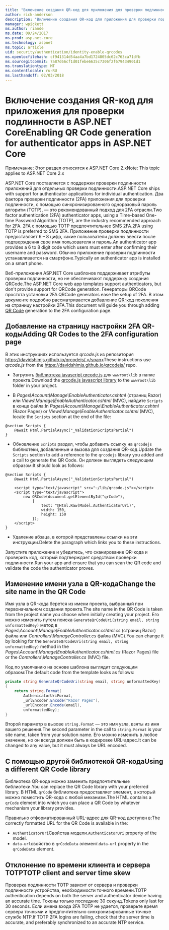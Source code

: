 ```yaml
---
title: "Включение создания QR-код для приложения для проверки подлинности в ASP.NET Core"
author: rick-anderson
description: "Включение создания QR-код для приложения для проверки подлинности в ASP.NET Core"
manager: wpickett
ms.author: riande
ms.date: 09/24/2017
ms.prod: asp.net-core
ms.technology: aspnet
ms.topic: article
uid: security/authentication/identity-enable-qrcodes
ms.openlocfilehash: cf941314d54aa4a7bd1724805dc62c763ca71dfb
ms.sourcegitcommit: 7a87d66cf1d01febe6635c7306f2f679434901d1
ms.translationtype: MT
ms.contentlocale: ru-RU
ms.lasthandoff: 02/03/2018
---
```

# <a name="enabling-qr-code-generation-for-authenticator-apps-in-aspnet-core"></a><span data-ttu-id="968e9-103">Включение создания QR-код для приложения для проверки подлинности в ASP.NET Core</span><span class="sxs-lookup"><span data-stu-id="968e9-103">Enabling QR Code generation for authenticator apps in ASP.NET Core</span></span>

<span data-ttu-id="968e9-104">Примечание: Этот раздел относится к ASP.NET Core 2.x</span><span class="sxs-lookup"><span data-stu-id="968e9-104">Note: This topic applies to ASP.NET Core 2.x</span></span>

<span data-ttu-id="968e9-105">ASP.NET Core поставляется с поддержки проверки подлинности приложений для отдельных проверки подлинности.</span><span class="sxs-lookup"><span data-stu-id="968e9-105">ASP.NET Core ships with support for authenticator applications for individual authentication.</span></span> <span data-ttu-id="968e9-106">Два фактора проверки подлинности (2FA) приложения для проверки подлинности, с помощью синхронизированного одноразовый пароль алгоритм (TOTP), — это рекомендованный подход для 2FA отрасли.</span><span class="sxs-lookup"><span data-stu-id="968e9-106">Two factor authentication (2FA) authenticator apps, using a Time-based One-time Password Algorithm (TOTP), are the industry recommended approach for 2FA.</span></span> <span data-ttu-id="968e9-107">2FA с помощью TOTP предпочтительнее SMS 2FA.</span><span class="sxs-lookup"><span data-stu-id="968e9-107">2FA using TOTP is preferred to SMS 2FA.</span></span> <span data-ttu-id="968e9-108">Приложение проверки подлинности предоставляет 6 – 8 цифр, какие пользователи должны ввести после подтверждения свое имя пользователя и пароль.</span><span class="sxs-lookup"><span data-stu-id="968e9-108">An authenticator app provides a 6 to 8 digit code which users must enter after confirming their username and password.</span></span> <span data-ttu-id="968e9-109">Обычно приложение проверки подлинности устанавливается на смартфоне.</span><span class="sxs-lookup"><span data-stu-id="968e9-109">Typically an authenticator app is installed on a smart phone.</span></span>

<span data-ttu-id="968e9-110">Веб-приложения ASP.NET Core шаблонов поддерживает атрибуты проверки подлинности, но не обеспечивают поддержку создания QRCode.</span><span class="sxs-lookup"><span data-stu-id="968e9-110">The ASP.NET Core web app templates support authenticators, but don't provide support for QRCode generation.</span></span> <span data-ttu-id="968e9-111">Генераторы QRCode простота установки 2FA.</span><span class="sxs-lookup"><span data-stu-id="968e9-111">QRCode generators ease the setup of 2FA.</span></span> <span data-ttu-id="968e9-112">В этом документе подробно рассматривается добавление [QR-код](https://wikipedia.org/wiki/QR_code) поколения на страницу настройки 2FA.</span><span class="sxs-lookup"><span data-stu-id="968e9-112">This document will guide you through adding [QR Code](https://wikipedia.org/wiki/QR_code) generation to the 2FA configuration page.</span></span>

## <a name="adding-qr-codes-to-the-2fa-configuration-page"></a><span data-ttu-id="968e9-113">Добавление на страницу настройки 2FA QR-коды</span><span class="sxs-lookup"><span data-stu-id="968e9-113">Adding QR Codes to the 2FA configuration page</span></span>

<span data-ttu-id="968e9-114">В этих инструкциях используется *qrcode.js* из репозитория https://davidshimjs.github.io/qrcodejs/.</span><span class="sxs-lookup"><span data-stu-id="968e9-114">These instructions use *qrcode.js* from the https://davidshimjs.github.io/qrcodejs/ repo.</span></span>

* <span data-ttu-id="968e9-115">Загрузить [библиотека javascript qrcode.js](https://davidshimjs.github.io/qrcodejs/) для `wwwroot\lib` в папке проекта.</span><span class="sxs-lookup"><span data-stu-id="968e9-115">Download the [qrcode.js javascript library](https://davidshimjs.github.io/qrcodejs/) to the `wwwroot\lib` folder in your project.</span></span>

* <span data-ttu-id="968e9-116">В *Pages\Account\Manage\EnableAuthenticator.cshtml* (страниц Razor) или *Views\Manage\EnableAuthenticator.cshtml* (MVC), найдите `Scripts` в конце файла:</span><span class="sxs-lookup"><span data-stu-id="968e9-116">In *Pages\Account\Manage\EnableAuthenticator.cshtml* (Razor Pages) or *Views\Manage\EnableAuthenticator.cshtml* (MVC), locate the `Scripts` section at the end of the file:</span></span>

```cshtml
@section Scripts {
    @await Html.PartialAsync("_ValidationScriptsPartial")
}
```

* <span data-ttu-id="968e9-117">Обновление `Scripts` раздел, чтобы добавить ссылку на `qrcodejs` библиотеки, добавленные и вызова для создания QR-код.</span><span class="sxs-lookup"><span data-stu-id="968e9-117">Update the `Scripts` section to add a reference to the `qrcodejs` library you added and a call to generate the QR Code.</span></span> <span data-ttu-id="968e9-118">Он должен выглядеть следующим образом:</span><span class="sxs-lookup"><span data-stu-id="968e9-118">It should look as follows:</span></span>

```cshtml
@section Scripts {
    @await Html.PartialAsync("_ValidationScriptsPartial")

    <script type="text/javascript" src="~/lib/qrcode.js"></script>
    <script type="text/javascript">
        new QRCode(document.getElementById("qrCode"),
            {
                text: "@Html.Raw(Model.AuthenticatorUri)",
                width: 150,
                height: 150
            });
    </script>
}
```

* <span data-ttu-id="968e9-119">Удаление абзаца, в которой представлены ссылки на эти инструкции.</span><span class="sxs-lookup"><span data-stu-id="968e9-119">Delete the paragraph which links you to these instructions.</span></span>

<span data-ttu-id="968e9-120">Запустите приложение и убедитесь, что сканирование QR-кода и проверить код, который подтверждает средством проверки подлинности.</span><span class="sxs-lookup"><span data-stu-id="968e9-120">Run your app and ensure that you can scan the QR code and validate the code the authenticator proves.</span></span>

## <a name="change-the-site-name-in-the-qr-code"></a><span data-ttu-id="968e9-121">Изменение имени узла в QR-кода</span><span class="sxs-lookup"><span data-stu-id="968e9-121">Change the site name in the QR Code</span></span>

<span data-ttu-id="968e9-122">Имя узла в QR-кода берется из имени проекта, выбранный при первоначальном создании проекта.</span><span class="sxs-lookup"><span data-stu-id="968e9-122">The site name in the QR Code is taken from the project name you choose when initially creating your project.</span></span> <span data-ttu-id="968e9-123">Его можно изменить путем поиска `GenerateQrCodeUri(string email, string unformattedKey)` метод в *Pages\Account\Manage\EnableAuthenticator.cshtml.cs* (страниц Razor) файла или *Controllers\ManageController.cs* файла (MVC).</span><span class="sxs-lookup"><span data-stu-id="968e9-123">You can change it by looking for the `GenerateQrCodeUri(string email, string unformattedKey)` method in the *Pages\Account\Manage\EnableAuthenticator.cshtml.cs* (Razor Pages) file or the *Controllers\ManageController.cs* (MVC) file.</span></span> 

<span data-ttu-id="968e9-124">Код по умолчанию на основе шаблона выглядит следующим образом:</span><span class="sxs-lookup"><span data-stu-id="968e9-124">The default code from the template looks as follows:</span></span>

```c#
private string GenerateQrCodeUri(string email, string unformattedKey)
{
    return string.Format(
        AuthenicatorUriFormat,
        _urlEncoder.Encode("Razor Pages"),
        _urlEncoder.Encode(email),
        unformattedKey);
}
```

<span data-ttu-id="968e9-125">Второй параметр в вызове `string.Format` — это имя узла, взяты из имя вашего решения.</span><span class="sxs-lookup"><span data-stu-id="968e9-125">The second parameter in the call to `string.Format` is your site name, taken from your solution name.</span></span> <span data-ttu-id="968e9-126">Его можно изменить в любое значение, но он всегда должен быть в кодировке URL-адрес.</span><span class="sxs-lookup"><span data-stu-id="968e9-126">It can be changed to any value, but it must always be URL encoded.</span></span>

## <a name="using-a-different-qr-code-library"></a><span data-ttu-id="968e9-127">С помощью другой библиотекой QR-кода</span><span class="sxs-lookup"><span data-stu-id="968e9-127">Using a different QR Code library</span></span>

<span data-ttu-id="968e9-128">Библиотека QR-кода можно заменить предпочтительные библиотеки.</span><span class="sxs-lookup"><span data-stu-id="968e9-128">You can replace the QR Code library with your preferred library.</span></span> <span data-ttu-id="968e9-129">В HTML `qrCode` библиотека предоставляет элемент, в который можно поместить QR-кода с любой механизм.</span><span class="sxs-lookup"><span data-stu-id="968e9-129">The HTML contains a `qrCode` element into which you can place a QR Code by whatever mechanism your library provides.</span></span>

<span data-ttu-id="968e9-130">Правильно отформатированный URL-адрес для QR-код доступен в:</span><span class="sxs-lookup"><span data-stu-id="968e9-130">The correctly formatted URL for the QR Code is available in the:</span></span>

* <span data-ttu-id="968e9-131">`AuthenticatorUri`Свойства модели.</span><span class="sxs-lookup"><span data-stu-id="968e9-131">`AuthenticatorUri` property of the model.</span></span>
* <span data-ttu-id="968e9-132">`data-url`свойство в `qrCodeData` элемент.</span><span class="sxs-lookup"><span data-stu-id="968e9-132">`data-url` property in the `qrCodeData` element.</span></span> 

## <a name="totp-client-and-server-time-skew"></a><span data-ttu-id="968e9-133">Отклонение по времени клиента и сервера TOTP</span><span class="sxs-lookup"><span data-stu-id="968e9-133">TOTP client and server time skew</span></span>

<span data-ttu-id="968e9-134">Проверка подлинности TOTP зависит от сервера и проверки подлинности устройства, необходимости точного времени.</span><span class="sxs-lookup"><span data-stu-id="968e9-134">TOTP authentication depends on both the server and authenticator device having an accurate time.</span></span> <span data-ttu-id="968e9-135">Токены только последние 30 секунд.</span><span class="sxs-lookup"><span data-stu-id="968e9-135">Tokens only last for 30 seconds.</span></span> <span data-ttu-id="968e9-136">Если имена входа 2FA TOTP не удается, проверьте время сервера точными и предпочтительно синхронизированные точные службе NTP.</span><span class="sxs-lookup"><span data-stu-id="968e9-136">If TOTP 2FA logins are failing, check that the server time is accurate, and preferably synchronized to an accurate NTP service.</span></span>
